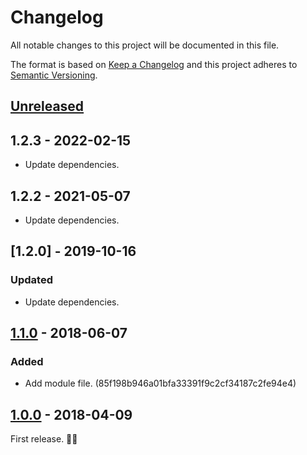 # Changelog

All notable changes to this project will be documented in this file.

The format is based on [Keep a Changelog](http://keepachangelog.com/en/1.0.0/)
and this project adheres to [Semantic Versioning](http://semver.org/spec/v2.0.0.html).

## [Unreleased]

## 1.2.3 - 2022-02-15

- Update dependencies.

## 1.2.2 - 2021-05-07

- Update dependencies.

## [1.2.0] - 2019-10-16

### Updated

- Update dependencies.

## [1.1.0] - 2018-06-07

### Added

- Add module file. (85f198b946a01bfa33391f9c2cf34187c2fe94e4)

## [1.0.0] - 2018-04-09

First release. 🤗🤗

[Unreleased]: https://github.com/archco/cake-case/compare/v1.1.0...HEAD
[1.1.0]: https://github.com/archco/cake-case/compare/v1.0.0...v1.1.0
[1.0.0]: https://github.com/archco/cake-case/compare/10fd8ce...v1.0.0
